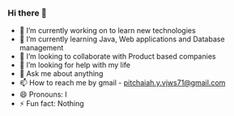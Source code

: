 ### Hi there 👋

- 🔭 I’m currently working on to learn new technologies 
- 🌱 I’m currently learning Java, Web applications and Database management
- 👯 I’m looking to collaborate with Product based companies 
- 🤔 I’m looking for help with my life
- 💬 Ask me about anything
- 📫 How to reach me by gmail - pitchaiah.y.vjws71@gmail.com
- 😄 Pronouns: I
- ⚡ Fun fact: Nothing
